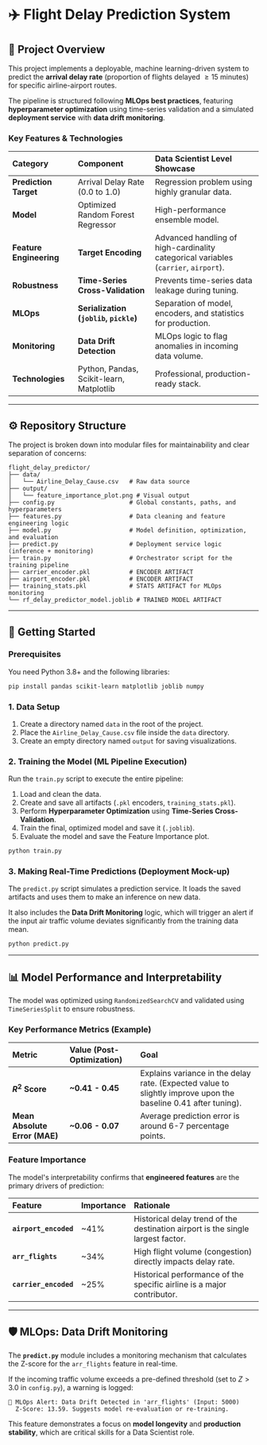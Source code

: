 # ✈️ Flight Delay Prediction System

## 🌟 Project Overview

This project implements a deployable, machine learning-driven system to predict the **arrival delay rate** (proportion of flights delayed $\ge 15$ minutes) for specific airline-airport routes.

The pipeline is structured following **MLOps best practices**, featuring **hyperparameter optimization** using time-series validation and a simulated **deployment service** with **data drift monitoring**.

### Key Features & Technologies

| Category | Component | Data Scientist Level Showcase |
| :--- | :--- | :--- |
| **Prediction Target** | Arrival Delay Rate ($0.0$ to $1.0$) | Regression problem using highly granular data. |
| **Model** | Optimized Random Forest Regressor | High-performance ensemble model. |
| **Feature Engineering**| **Target Encoding** | Advanced handling of high-cardinality categorical variables (`carrier`, `airport`). |
| **Robustness** | **Time-Series Cross-Validation** | Prevents time-series data leakage during tuning. |
| **MLOps** | **Serialization (`joblib`, `pickle`)** | Separation of model, encoders, and statistics for production. |
| **Monitoring** | **Data Drift Detection** | MLOps logic to flag anomalies in incoming data volume. |
| **Technologies** | Python, Pandas, Scikit-learn, Matplotlib | Professional, production-ready stack. |

-----

## ⚙️ Repository Structure

The project is broken down into modular files for maintainability and clear separation of concerns:

```
flight_delay_predictor/
├── data/
│   └── Airline_Delay_Cause.csv   # Raw data source
├── output/
│   └── feature_importance_plot.png # Visual output
├── config.py                     # Global constants, paths, and hyperparameters
├── features.py                   # Data cleaning and feature engineering logic
├── model.py                      # Model definition, optimization, and evaluation
├── predict.py                    # Deployment service logic (inference + monitoring)
├── train.py                      # Orchestrator script for the training pipeline
├── carrier_encoder.pkl           # ENCODER ARTIFACT
├── airport_encoder.pkl           # ENCODER ARTIFACT
├── training_stats.pkl            # STATS ARTIFACT for MLOps monitoring
└── rf_delay_predictor_model.joblib # TRAINED MODEL ARTIFACT
```

-----

## 🚀 Getting Started

### Prerequisites

You need Python 3.8+ and the following libraries:

```bash
pip install pandas scikit-learn matplotlib joblib numpy
```

### 1\. Data Setup

1.  Create a directory named `data` in the root of the project.
2.  Place the `Airline_Delay_Cause.csv` file inside the `data` directory.
3.  Create an empty directory named `output` for saving visualizations.

### 2\. Training the Model (ML Pipeline Execution)

Run the `train.py` script to execute the entire pipeline:

1.  Load and clean the data.
2.  Create and save all artifacts (`.pkl` encoders, `training_stats.pkl`).
3.  Perform **Hyperparameter Optimization** using **Time-Series Cross-Validation**.
4.  Train the final, optimized model and save it (`.joblib`).
5.  Evaluate the model and save the Feature Importance plot.

<!-- end list -->

```bash
python train.py
```

### 3\. Making Real-Time Predictions (Deployment Mock-up)

The `predict.py` script simulates a prediction service. It loads the saved artifacts and uses them to make an inference on new data.

It also includes the **Data Drift Monitoring** logic, which will trigger an alert if the input air traffic volume deviates significantly from the training data mean.

```bash
python predict.py
```

-----

## 📊 Model Performance and Interpretability

The model was optimized using `RandomizedSearchCV` and validated using `TimeSeriesSplit` to ensure robustness.

### Key Performance Metrics (Example)

| Metric | Value (Post-Optimization) | Goal |
| :--- | :--- | :--- |
| **$R^2$ Score** | **\~0.41 - 0.45** | Explains variance in the delay rate. (Expected value to slightly improve upon the baseline $0.41$ after tuning). |
| **Mean Absolute Error (MAE)** | **\~0.06 - 0.07** | Average prediction error is around 6-7 percentage points. |

### Feature Importance

The model's interpretability confirms that **engineered features** are the primary drivers of prediction:

| Feature | Importance | Rationale |
| :--- | :--- | :--- |
| **`airport_encoded`** | \~41% | Historical delay trend of the destination airport is the single largest factor. |
| **`arr_flights`** | \~34% | High flight volume (congestion) directly impacts delay rate. |
| **`carrier_encoded`** | \~25% | Historical performance of the specific airline is a major contributor. |

-----

## 🛡️ MLOps: Data Drift Monitoring

The **`predict.py`** module includes a monitoring mechanism that calculates the Z-score for the `arr_flights` feature in real-time.

If the incoming traffic volume exceeds a pre-defined threshold (set to $Z > 3.0$ in `config.py`), a warning is logged:

```
🚨 MLOps Alert: Data Drift Detected in 'arr_flights' (Input: 5000)
  Z-Score: 13.59. Suggests model re-evaluation or re-training.
```

This feature demonstrates a focus on **model longevity** and **production stability**, which are critical skills for a Data Scientist role.